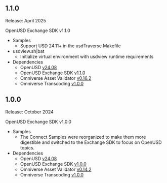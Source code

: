 1.1.0
-----
Release: April 2025

OpenUSD Exchange SDK v1.1.0

* Samples
    * Support USD 24.11+ in the usdTraverse Makefile
* usdview.sh|bat
    * Initialize virtual environment with usdview runtime requirements
* Dependencies
    * OpenUSD [v24.08](https://github.com/PixarAnimationStudios/OpenUSD/blob/v24.08/CHANGELOG.md)
    * OpenUSD Exchange SDK [v1.1.0](https://docs.omniverse.nvidia.com/usd/code-docs/usd-exchange-sdk)
    * Omniverse Asset Validator [v0.16.2](https://docs.omniverse.nvidia.com/kit/docs/asset-validator)
    * Omniverse Transcoding [v1.0.0](https://docs.omniverse.nvidia.com/kit/docs/omni-transcoding)

1.0.0
-----
Release: October 2024

OpenUSD Exchange SDK v1.0.0

* Samples
    * The Connect Samples were reorganized to make them more digestible and switched to the Exchange SDK to focus on OpenUSD topics.
* Dependencies
    * OpenUSD [v24.08](https://github.com/PixarAnimationStudios/OpenUSD/blob/v24.08/CHANGELOG.md)
    * OpenUSD Exchange SDK [v1.0.0](https://docs.omniverse.nvidia.com/usd/code-docs/usd-exchange-sdk)
    * Omniverse Asset Validator [v0.14.2](https://docs.omniverse.nvidia.com/kit/docs/asset-validator)
    * Omniverse Transcoding [v1.0.0](https://docs.omniverse.nvidia.com/kit/docs/omni-transcoding)
